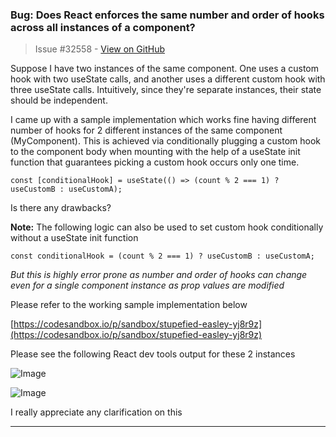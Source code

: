 ### Bug: Does React enforces the same number and order of hooks across all instances of a component?

> Issue #32558 - [View on GitHub](https://github.com/facebook/react/issues/32558)

Suppose I have two instances of the same component. One uses a custom hook with two useState calls, and another uses a different custom hook with three useState calls. Intuitively, since they're separate instances, their state should be independent.

I came up with a sample implementation which works fine having different number of hooks for 2 different instances of the same component (MyComponent). This is achieved via conditionally plugging a custom hook to the component body when mounting with the help of a useState init function that guarantees picking a custom hook occurs only one time.

`const [conditionalHook] = useState(() => (count % 2 === 1) ? useCustomB : useCustomA);`

Is there any drawbacks?

**Note:** The following logic can also be used to set custom hook conditionally without a useState init function

`const conditionalHook = (count % 2 === 1) ? useCustomB : useCustomA;`

_But this is highly error prone as number and order of hooks can change even for a single component instance as prop values are modified_

Please refer to the working sample implementation below

[https://codesandbox.io/p/sandbox/stupefied-easley-yj8r9z](https://codesandbox.io/p/sandbox/stupefied-easley-yj8r9z)

Please see the following React dev tools output for these 2 instances

![Image](https://github.com/user-attachments/assets/dbbaa405-3211-46a6-9601-21ef493861f3)

![Image](https://github.com/user-attachments/assets/efc3db52-6194-4b58-980d-77bb63069ef7)

I really appreciate any clarification on this

---

